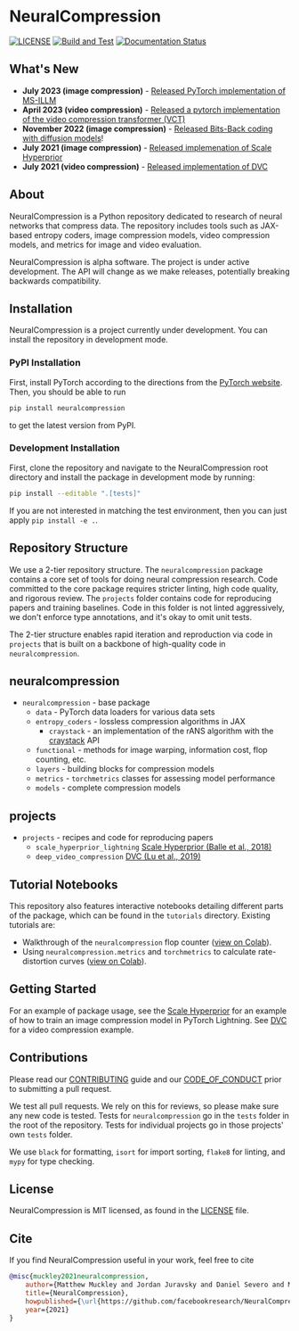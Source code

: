 # NeuralCompression

[![LICENSE](https://img.shields.io/badge/license-MIT-blue.svg)](https://github.com/facebookresearch/NeuralCompression/tree/main/LICENSE)
[![Build and Test](https://github.com/facebookresearch/NeuralCompression/actions/workflows/build-and-test.yml/badge.svg)](https://github.com/facebookresearch/NeuralCompression/actions/workflows/build-and-test.yml) [![Documentation Status](https://readthedocs.org/projects/neuralcompression/badge/?version=latest)](https://neuralcompression.readthedocs.io/en/latest/?badge=latest)

## What's New
- **July 2023 (image compression)** - [Released PyTorch implementation of MS-ILLM](https://github.com/facebookresearch/NeuralCompression/tree/main/projects/illm)
- **April 2023 (video compression)** - [Released a pytorch implementation of the video compression transformer (VCT)](https://github.com/facebookresearch/NeuralCompression/tree/main/projects/torch_vct)
- **November 2022 (image compression)** - [Released Bits-Back coding with diffusion models](https://github.com/facebookresearch/NeuralCompression/tree/main/projects/bits_back_diffusion)!
- **July 2021 (image compression)** - [Released implemenation of Scale Hyperprior](https://github.com/facebookresearch/NeuralCompression/tree/main/projects/scale_hyperprior_lightning)
- **July 2021 (video compression)** - [Released implementation of DVC](https://github.com/facebookresearch/NeuralCompression/tree/main/projects/deep_video_compression)

## About

NeuralCompression is a Python repository dedicated to research of neural
networks that compress data. The repository includes tools such as JAX-based
entropy coders, image compression models, video compression models, and metrics
for image and video evaluation.

NeuralCompression is alpha software. The project is under active development.
The API will change as we make releases, potentially breaking backwards
compatibility.

## Installation

NeuralCompression is a project currently under development. You can install the
repository in development mode.

### PyPI Installation

First, install PyTorch according to the directions from the
[PyTorch website](https://pytorch.org/). Then, you should be able to run

```bash
pip install neuralcompression
```

to get the latest version from PyPI.

### Development Installation

First, clone the repository and navigate to the NeuralCompression root
directory and install the package in development mode by running:

```bash
pip install --editable ".[tests]"
```

If you are not interested in matching the test environment, then you can just
apply `pip install -e .`.

## Repository Structure

We use a 2-tier repository structure. The `neuralcompression` package contains
a core set of tools for doing neural compression research. Code committed to
the core package requires stricter linting, high code quality, and rigorous
review. The `projects` folder contains code for reproducing papers and training
baselines. Code in this folder is not linted aggressively, we don't enforce
type annotations, and it's okay to omit unit tests.

The 2-tier structure enables rapid iteration and reproduction via code in
`projects` that is built on a backbone of high-quality code in
`neuralcompression`.

## neuralcompression

- `neuralcompression` - base package
  - `data` - PyTorch data loaders for various data sets
  - `entropy_coders` - lossless compression algorithms in JAX
    - `craystack` - an implementation of the rANS algorithm with the
    [craystack](https://github.com/j-towns/craystack) API
  - `functional` - methods for image warping, information cost, flop counting, etc.
  - `layers` - building blocks for compression models
  - `metrics` - `torchmetrics` classes for assessing model performance
  - `models` - complete compression models

## projects

- `projects` - recipes and code for reproducing papers
  - `scale_hyperprior_lightning` [Scale Hyperprior (Balle et al., 2018)](https://arxiv.org/abs/1802.01436)
  - `deep_video_compression` [DVC (Lu et al., 2019)](https://openaccess.thecvf.com/content_CVPR_2019/html/Lu_DVC_An_End-To-End_Deep_Video_Compression_Framework_CVPR_2019_paper.html)

## Tutorial Notebooks

This repository also features interactive notebooks detailing different 
parts of the package, which can be found in the `tutorials` directory. 
Existing tutorials are:

- Walkthrough of the `neuralcompression` flop counter ([view on Colab](https://colab.research.google.com/github/facebookresearch/NeuralCompression/blob/main/tutorials/Flop_Count_Example.ipynb)).
- Using `neuralcompression.metrics` and `torchmetrics` to calculate rate-distortion curves ([view on Colab](https://colab.research.google.com/github/facebookresearch/NeuralCompression/blob/main/tutorials/Metrics_Example.ipynb)).

## Getting Started

For an example of package usage, see the
[Scale Hyperprior](https://github.com/facebookresearch/NeuralCompression/tree/main/projects/scale_hyperprior_lightning) for an example of how
to train an image compression model in PyTorch Lightning. See
[DVC](https://github.com/facebookresearch/NeuralCompression/tree/main/projects/deep_video_compression) for a video compression example.

## Contributions

Please read our [CONTRIBUTING](https://github.com/facebookresearch/NeuralCompression/tree/main/.github/CONTRIBUTING.md) guide and our
[CODE_OF_CONDUCT](https://github.com/facebookresearch/NeuralCompression/tree/main/.github/CODE_OF_CONDUCT.md) prior to submitting a pull
request.

We test all pull requests. We rely on this for reviews, so please make sure any
new code is tested. Tests for `neuralcompression` go in the `tests` folder in
the root of the repository. Tests for individual projects go in those projects'
own `tests` folder.

We use `black` for formatting, `isort` for import sorting, `flake8` for
linting, and `mypy` for type checking.

## License

NeuralCompression is MIT licensed, as found in the [LICENSE](https://github.com/facebookresearch/NeuralCompression/tree/main/LICENSE) file.

## Cite

If you find NeuralCompression useful in your work, feel free to cite

```bibtex
@misc{muckley2021neuralcompression,
    author={Matthew Muckley and Jordan Juravsky and Daniel Severo and Mannat Singh and Quentin Duval and Karen Ullrich},
    title={NeuralCompression},
    howpublished={\url{https://github.com/facebookresearch/NeuralCompression}},
    year={2021}
}
```

